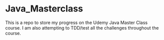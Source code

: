 # Java_Masterclass
 
This is a repo to store my progress on the Udemy Java Master Class course. 
I am also attempting to TDD/test all the challenges throughout the course.  
